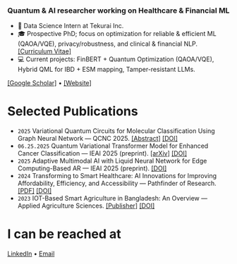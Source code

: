 ###  Quantum & AI researcher working on Healthcare & Financial ML

- :briefcase: Data Science Intern at Tekurai Inc.
- :mortar_board: Prospective PhD; focus on optimization for reliable & efficient ML (QAOA/VQE), privacy/robustness, and clinical & financial NLP. [[Curriculum Vitae]](https://rahatulashakin.github.io/files/Rahatul_Ashakin_CV.pdf)
- :computer: Current projects: FinBERT + Quantum Optimization (QAOA/VQE), Hybrid QML for IBD + ESM mapping, Tamper-resistant LLMs.

[[Google Scholar]](https://scholar.google.com/citations?user=SIS3K3sAAAAJ) • [[Website]](https://rahatulashakin.github.io)

# Selected Publications
- `2025` Variational Quantum Circuits for Molecular Classification Using Graph Neural Network — QCNC 2025. [[Abstract]](https://ieeexplore.ieee.org/abstract/document/11000219) [[DOI]](https://doi.org/10.1109/QCNC64685.2025.00074)
- `06.25.2025` Quantum Variational Transformer Model for Enhanced Cancer Classification — IEAI 2025 (preprint). [[arXiv]](https://arxiv.org/abs/2506.21641) [[DOI]](https://doi.org/10.48550/arXiv.2506.21641)
- `2025` Adaptive Multimodal AI with Liquid Neural Network for Edge Computing-Based AR — IEAI 2025 (preprint). [[DOI]](https://ebooks.iospress.nl/doi/10.3233/ATDE250512)
- `2024` Transforming to Smart Healthcare: AI Innovations for Improving Affordability, Efficiency, and Accessibility — Pathfinder of Research. [[PDF]](https://pathfinderpub.com/index.php/pathfinder-of-research/article/view/21/14) [[DOI]](https://doi.org/10.69937/pf.por.2.2.21)
- `2023` IOT-Based Smart Agriculture in Bangladesh: An Overview — Applied Agriculture Sciences. [[Publisher]](https://publishing.emanresearch.org/Journal/Abstract/agriculture-119563) [[DOI]](https://doi.org/10.25163/agriculture.119563)

# I can be reached at
[LinkedIn](https://www.linkedin.com/in/rahatul-ashakin/) • [Email](mailto:ashakin.rahatul@gmail.com)
